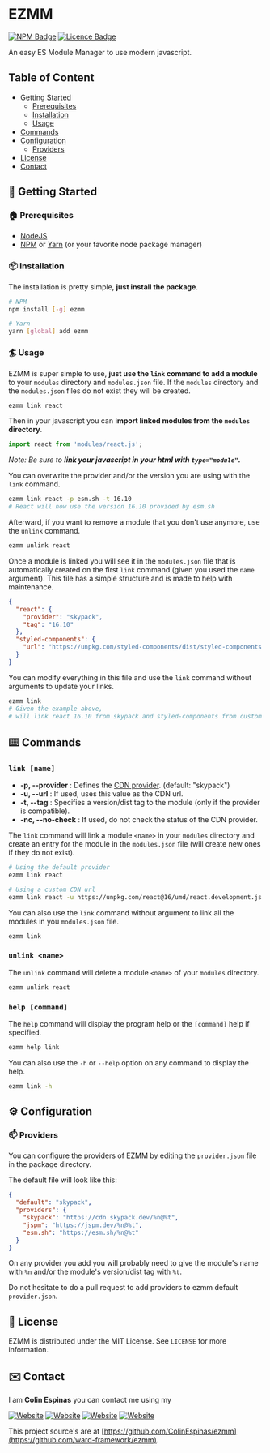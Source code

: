 # EZMM
[![NPM Badge](https://img.shields.io/npm/v/ezmm?style=for-the-badge)](https://www.npmjs.com/package/ezmm)
[![Licence Badge](https://img.shields.io/github/license/ColinEspinas/ezmm?style=for-the-badge)](https://github.com/ColinEspinas/ezmm/blob/master/LICENSE)

An easy ES Module Manager to use modern javascript.

## Table of Content

- [Getting Started](#-getting-started)
  - [Prerequisites](#-prerequisites)
  - [Installation](#-installation)
  - [Usage](#-usage)
- [Commands](#️-commands)
- [Configuration](#-configuration)
  - [Providers](#-providers)
- [License](#-license)
- [Contact](#️-contact)

## 🚀 Getting Started

### 🏠 Prerequisites

* [NodeJS](https://nodejs.org)
* [NPM](https://www.npmjs.com) or [Yarn](https://yarnpkg.com) (or your favorite node package manager)


### 📦 Installation
The installation is pretty simple, **just install the package**.

```sh
# NPM
npm install [-g] ezmm

# Yarn
yarn [global] add ezmm
```

### 🏄 Usage

EZMM is super simple to use, **just use the `link` command to add a module** to your `modules` directory and `modules.json` file. If the `modules` directory and the `modules.json` files do not exist they will be created.

```sh
ezmm link react
```

Then in your javascript you can **import linked modules from the `modules` directory**.

```js
import react from 'modules/react.js';
```
*Note: Be sure to **link your javascript in your html with `type="module"`.***

You can overwrite the provider and/or the version you are using with the `link` command.

```sh
ezmm link react -p esm.sh -t 16.10
# React will now use the version 16.10 provided by esm.sh
```

Afterward, if you want to remove a module that you don't use anymore, use the `unlink` command.

```sh
ezmm unlink react
```

Once a module is linked you will see it in the `modules.json` file that is automatically created on the first `link` command (given you used the `name` argument). This file has a simple structure and is made to help with maintenance.

```json
{
  "react": {
    "provider": "skypack",
    "tag": "16.10"
  },
  "styled-components": {
    "url": "https://unpkg.com/styled-components/dist/styled-components.esm.js"
  }
}
```

You can modify everything in this file and use the `link` command without arguments to update your links.

```sh
ezmm link
# Given the example above, 
# will link react 16.10 from skypack and styled-components from custom url
```

## ⌨️ Commands

### `link [name]`

- **-p, --provider** : Defines the [CDN provider](#-providers). (default: "skypack")
- **-u, --url** : If used, uses this value as the CDN url.
- **-t, --tag** : Specifies a version/dist tag to the module (only if the provider is compatible).
- **-nc, --no-check** : If used, do not check the status of the CDN provider.

The `link` command will link a module `<name>` in your `modules` directory and create an entry for the module in the `modules.json` file (will create new ones if they do not exist).

```sh
# Using the default provider
ezmm link react

# Using a custom CDN url
ezmm link react -u https://unpkg.com/react@16/umd/react.development.js 
```

You can also use the `link` command without argument to link all the modules in you `modules.json` file.

```sh
ezmm link
```

### `unlink <name>`

The `unlink` command will delete a module `<name>` of your `modules` directory.

```sh
ezmm unlink react
```

### `help [command]`

The `help` command will display the program help or the `[command]` help if specified.

```sh
ezmm help link
```

You can also use the `-h` or `--help` option on any command to display the help.
```sh
ezmm link -h
```

## ⚙️ Configuration

### 📫 Providers

You can configure the providers of EZMM by editing the `provider.json` file in the package directory.

The default file will look like this:
```json
{
  "default": "skypack",
  "providers": {
    "skypack": "https://cdn.skypack.dev/%n@%t",
    "jspm": "https://jspm.dev/%n@%t",
    "esm.sh": "https://esm.sh/%n@%t"
  }
}
```

On any provider you add you will probably need to give the module's name with `%n` and/or the module's version/dist tag with `%t`.

Do not hesitate to do a pull request to add providers to ezmm default `provider.json`.

## 📜 License

EZMM is distributed under the MIT License. See `LICENSE` for more information.

## ✉️ Contact

I am **Colin Espinas** you can contact me using my

[![Website](https://img.shields.io/badge/-website-brightgreen?style=for-the-badge)](https://colinespinas.com/contact)
[![Website](https://img.shields.io/badge/email-contact@colinespinas.com-orange?style=for-the-badge)](mailto:contact@colinespinas.com)
[![Website](https://img.shields.io/badge/-LinkedIn-blue?style=for-the-badge&logo=linkedin)](https://linkedin.com/in/colin-espinas)
[![Website](https://img.shields.io/badge/-Github-lightgrey?style=for-the-badge&logo=github)](https://github.com/ColinEspinas)

This project source's are at [https://github.com/ColinEspinas/ezmm](https://github.com/ward-framework/ezmm).